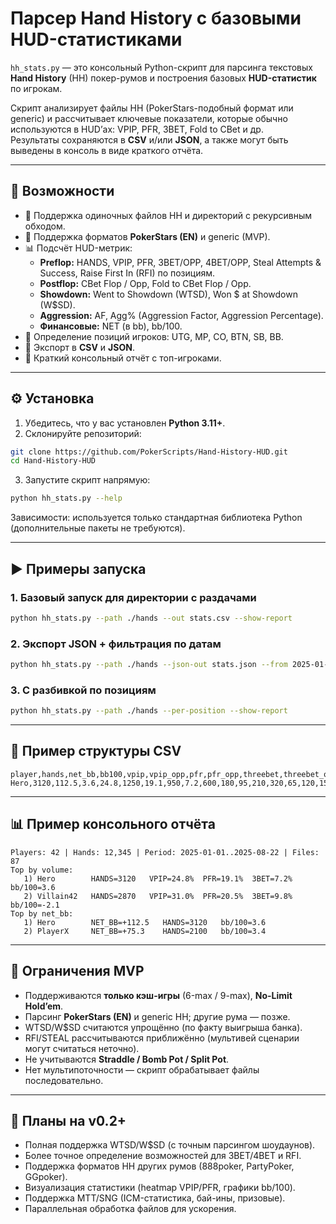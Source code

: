 # Парсер Hand History с базовыми HUD-статистиками

`hh_stats.py` — это консольный Python-скрипт для парсинга текстовых **Hand History** (HH) покер-румов и построения базовых **HUD-статистик** по игрокам.

Скрипт анализирует файлы HH (PokerStars-подобный формат или generic) и рассчитывает ключевые показатели, которые обычно используются в HUD’ах: VPIP, PFR, 3BET, Fold to CBet и др.  
Результаты сохраняются в **CSV** и/или **JSON**, а также могут быть выведены в консоль в виде краткого отчёта.

---

## 🚀 Возможности

- 📂 Поддержка одиночных файлов HH и директорий с рекурсивным обходом.  
- 🎲 Поддержка форматов **PokerStars (EN)** и generic (MVP).  
- 📊 Подсчёт HUD-метрик:
  - **Preflop:** HANDS, VPIP, PFR, 3BET/OPP, 4BET/OPP, Steal Attempts & Success, Raise First In (RFI) по позициям.  
  - **Postflop:** CBet Flop / Opp, Fold to CBet Flop / Opp.  
  - **Showdown:** Went to Showdown (WTSD), Won $ at Showdown (W$SD).  
  - **Aggression:** AF, Agg% (Aggression Factor, Aggression Percentage).  
  - **Финансовые:** NET (в bb), bb/100.  
- 🔎 Определение позиций игроков: UTG, MP, CO, BTN, SB, BB.  
- 💾 Экспорт в **CSV** и **JSON**.  
- 📑 Краткий консольный отчёт с топ-игроками.  

---

## ⚙️ Установка

1. Убедитесь, что у вас установлен **Python 3.11+**.  
2. Склонируйте репозиторий:
```bash
git clone https://github.com/PokerScripts/Hand-History-HUD.git
cd Hand-History-HUD
````

3. Запустите скрипт напрямую:

```bash
python hh_stats.py --help
```

Зависимости: используется только стандартная библиотека Python (дополнительные пакеты не требуются).

---

## ▶️ Примеры запуска

### 1. Базовый запуск для директории с раздачами

```bash
python hh_stats.py --path ./hands --out stats.csv --show-report
```

### 2. Экспорт JSON + фильтрация по датам

```bash
python hh_stats.py --path ./hands --json-out stats.json --from 2025-01-01 --to 2025-08-22
```

### 3. С разбивкой по позициям

```bash
python hh_stats.py --path ./hands --per-position --show-report
```

---

## 📂 Пример структуры CSV

```csv
player,hands,net_bb,bb100,vpip,vpip_opp,pfr,pfr_opp,threebet,threebet_opp,steal_att,steal_succ,cbet_flop,cbet_flop_opp,fold_to_cbet_flop,fold_to_cbet_flop_opp,wtsd,w$sd,agg_acts,pass_acts,af,agg_pct,rfi_UTG,rfi_UTG_opp,rfi_MP,rfi_MP_opp,rfi_CO,rfi_CO_opp,rfi_BTN,rfi_BTN_opp,rfi_SB,rfi_SB_opp,rfi_BB,rfi_BB_opp
Hero,3120,112.5,3.6,24.8,1250,19.1,950,7.2,600,180,95,210,320,65,120,155,90,450,1180,0.85,32.5,10.5,100,15.2,118,25.1,320,31.7,420,12.0,300,7.2,210
```

---

## 📊 Пример консольного отчёта

```
Players: 42 | Hands: 12,345 | Period: 2025-01-01..2025-08-22 | Files: 87
Top by volume:
   1) Hero        HANDS=3120   VPIP=24.8%  PFR=19.1%  3BET=7.2%   bb/100=3.6
   2) Villain42   HANDS=2870   VPIP=31.0%  PFR=20.5%  3BET=9.8%   bb/100=-2.1
Top by net_bb:
   1) Hero        NET_BB=+112.5   HANDS=3120   bb/100=3.6
   2) PlayerX     NET_BB=+75.3    HANDS=2100   bb/100=3.4
```

---

## 📌 Ограничения MVP

* Поддерживаются **только кэш-игры** (6-max / 9-max), **No-Limit Hold’em**.
* Парсинг **PokerStars (EN)** и generic HH; другие рума — позже.
* WTSD/W\$SD считаются упрощённо (по факту выигрыша банка).
* RFI/STEAL рассчитываются приближённо (мультивей сценарии могут считаться неточно).
* Не учитываются **Straddle / Bomb Pot / Split Pot**.
* Нет мультипоточности — скрипт обрабатывает файлы последовательно.

---

## 🔮 Планы на v0.2+

* Полная поддержка WTSD/W\$SD (с точным парсингом шоудаунов).
* Более точное определение возможностей для 3BET/4BET и RFI.
* Поддержка форматов HH других румов (888poker, PartyPoker, GGpoker).
* Визуализация статистики (heatmap VPIP/PFR, графики bb/100).
* Поддержка MTT/SNG (ICM-статистика, бай-ины, призовые).
* Параллельная обработка файлов для ускорения.

